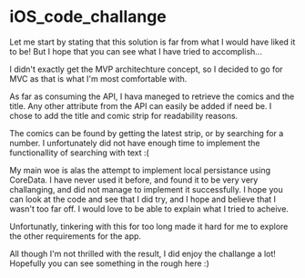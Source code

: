 # iOS_code_challange

Let me start by stating that this solution is far from what I would have liked it to be! But I hope that you can see what I have tried to accomplish...

I didn't exactly get the MVP architechture concept, so I decided to go for MVC as that is what I'm most comfortable with.

As far as consuming the API, I hava maneged to retrieve the comics and the title. Any other attribute from the API can easily be added if need be. I chose to add the title and comic strip for readability reasons.

The comics can be found by getting the latest strip, or by searching for a number. I unfortunately did not have enough time to implement the functionallity of searching with text :(


My main woe is alas the attempt to implement local persistance using CoreData. I have never used it before, and found it to be very very challanging, and did not manage to implement it successfully. I hope you can look at the code and see that I did try, and I hope and believe that I wasn't too far off. I would love to be able to explain what I tried to acheive.

Unfortunatly, tinkering with  this for too long  made it hard for me to explore the other requirements for the app. 

All though I'm not thrilled with the result, I did enjoy the challange a lot! Hopefully you can see something in the rough here :) 
